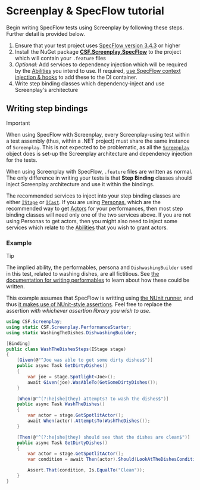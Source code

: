 # Screenplay & SpecFlow tutorial

Begin writing SpecFlow tests using Screenplay by following these steps.
Further detail is provided below.

1. Ensure that your test project uses [SpecFlow version 3.4.3] or higher
1. Install the NuGet package **[CSF.Screenplay.SpecFlow]** to the project which will contain your `.feature` files
1. _Optional:_ Add services to dependency injection which will be required by the [Abilities] you intend to use.  If required, [use SpecFlow context injection & hooks] to add these to the DI container.
1. Write step binding classes which dependency-inject and use Screenplay's architecture

[SpecFlow version 3.4.3]: https://www.nuget.org/packages/SpecFlow/3.4.3
[CSF.Screenplay.SpecFlow]: https://www.nuget.org/packages/CSF.Screenplay.SpecFlow
[Abilities]: ../../glossary/Ability.md
[use SpecFlow context injection & hooks]: https://docs.specflow.org/projects/specflow/en/latest/Bindings/Context-Injection.html#advanced-options

## Writing step bindings

> [!IMPORTANT]
> When using SpecFlow with Screenplay, every Screenplay-using test within a test assembly (thus, within a .NET project) must share the same instance of `Screenplay`.
> This is not expected to be problematic, as all the [`Screenplay`] object does is set-up the Screenplay architecture and dependency injection for the tests.

When using Screenplay with SpecFlow, `.feature` files are written as normal.
The only difference in writing your tests is that **Step Binding** classes should inject Screenplay architecture and use it within the bindings. 

The recommended services to inject into your step binding classes are either [`IStage`] or [`ICast`].
If you are using [Personas], which are the recommended way to get [Actors] for your performances, then most step binding classes will need only one of the two services above.
If you are not using Personas to get actors, then you might also need to inject some services which relate to the [Abilities] that you wish to grant actors.

[`Screenplay`]: xref:CSF.Screenplay.Screenplay
[`IStage`]: xref:CSF.Screenplay.IStage
[`ICast`]: xref:CSF.Screenplay.ICast
[Personas]: ../../glossary/Persona.md
[Actors]: xref:CSF.Screenplay.Actor

### Example

> [!TIP]
> The implied ability, the performables, persona and `DishwashingBuilder` used in this test, related to washing dishes, are all fictitious.
> See [the documentation for writing performables] to learn about how these could be written.

This example assumes that SpecFlow is writting using [the NUnit runner], and thus [it makes use of NUnit-style assertions].
Feel free to replace the assertion _with whichever assertion library you wish to use_.

```csharp
using CSF.Screenplay;
using static CSF.Screenplay.PerformanceStarter;
using static WashingTheDishes.DishwashingBuilder;

[Binding]
public class WashTheDishesSteps(IStage stage)
{
    [Given(@"^Joe was able to get some dirty dishes$")]
    public async Task GetDirtyDishes()
    {
        var joe = stage.Spotlight<Joe>();
        await Given(joe).WasAbleTo(GetSomeDirtyDishes());
    }

    [When(@"^(?:he|she|they) attempts? to wash the dishes$")]
    public async Task WashTheDishes()
    {
        var actor = stage.GetSpotlitActor();
        await When(actor).AttemptsTo(WashTheDishes());
    }

    [Then(@"^(?:he|she|they) should see that the dishes are clean$")]
    public async Task GetDirtyDishes()
    {
        var actor = stage.GetSpotlitActor();
        var condition = await Then(actor).Should(LookAtTheDishesCondition());

        Assert.That(condition, Is.EqualTo("Clean"));
    }
}
```

[the documentation for writing performables]: ../writingPerformables/index.md
[the NUnit runner]: https://docs.specflow.org/projects/specflow/en/latest/Installation/Unit-Test-Providers.html
[it makes use of NUnit-style assertions]: https://docs.nunit.org/articles/nunit/writing-tests/assertions/assertion-models/constraint.html
